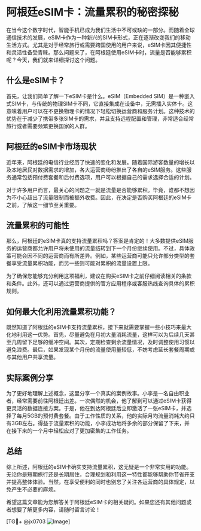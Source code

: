 # 阿根廷eSIM卡：流量累积的秘密探秘

在当今这个数字时代，智能手机已成为我们生活中不可或缺的一部分。而随着全球通信技术的发展，eSIM卡作为一种新兴的SIM卡形式，正在逐渐改变我们的移动生活方式。尤其是对于经常旅行或需要跨国使用的用户来说，eSIM卡因其便捷性和灵活性备受青睐。那么问题来了，在阿根廷使用eSIM卡时，流量是否能够累积呢？今天，我们就来详细探讨这个问题。

## 什么是eSIM卡？

首先，让我们简单了解一下eSIM卡是什么。eSIM（Embedded SIM）是一种嵌入式SIM卡，与传统的物理SIM卡不同，它直接集成在设备中，无需插入实体卡。这意味着用户可以在不更换物理卡的情况下轻松切换运营商和服务计划。这种技术的优势在于减少了携带多张SIM卡的需求，并且支持远程配置和管理，非常适合经常旅行或者需要频繁更换国家的人群。

## 阿根廷的eSIM卡市场现状

近年来，阿根廷的电信行业经历了快速的变化和发展。随着国际游客数量的增长以及本地居民对数据需求的增加，各大运营商纷纷推出了各自的eSIM服务。这些服务通常包括预付费套餐和后付费选项，用户可以根据自己的需求选择合适的计划。

对于许多用户而言，最关心的问题之一就是流量是否能够累积。毕竟，谁都不想因为不小心超出了流量限制而被额外收费。因此，在决定是否购买阿根廷的eSIM卡之前，了解这一细节至关重要。

## 流量累积的可能性

那么，阿根廷的eSIM卡真的支持流量累积吗？答案是肯定的！大多数提供eSIM服务的运营商都允许用户将未使用的流量结转到下一个月份继续使用。不过，具体政策可能会因不同的运营商而有所差异。例如，某些运营商可能只允许部分类型的套餐享受流量累积功能，而另一些则可能对累积的流量设置上限。

为了确保您能够充分利用这项福利，建议在购买eSIM卡之前仔细阅读相关的条款和条件。此外，还可以通过运营商提供的官方应用程序或客服热线查询具体的累积规则。

## 如何最大化利用流量累积功能？

既然知道了阿根廷的eSIM卡支持流量累积，接下来就需要掌握一些小技巧来最大化地利用这一优势。首先，尽量避免在月初大量消耗流量，这样可以为后续几天甚至几周留下足够的缓冲空间。其次，定期检查剩余流量情况，及时调整使用习惯以避免浪费。最后，如果发现某个月份的流量使用量较低，不妨考虑延长套餐周期或与其他用户共享流量。

## 实际案例分享

为了更好地理解上述概念，这里分享一个真实的案例故事。小李是一名自由职业者，经常需要前往阿根廷出差。一次偶然的机会，他了解到可以通过eSIM卡获得更灵活的数据连接方案。于是，他在到达阿根廷后立即激活了一张eSIM卡，并选择了每月5GB的预付费套餐。由于工作性质的关系，他的实际月均流量消耗大约只有3GB左右。得益于流量累积的功能，小李成功地将多余的部分保留了下来，并在接下来的一个月中轻松应对了更加密集的工作任务。

## 总结

综上所述，阿根廷的eSIM卡确实支持流量累积，这无疑是一个非常实用的功能。无论你是短期旅行还是长期居住，合理规划和利用这一特性都能够帮助你节省开支并提高整体体验。当然，在享受便利的同时也别忘了关注各运营商的具体规定，以免产生不必要的麻烦。

希望这篇文章能为您解答关于阿根廷eSIM卡的相关疑问。如果您还有其他问题或者想要了解更多内容，请随时留言讨论！

[TG💪+ @jx0703 ![Image](https://github.com/user-attachments/assets/dbca1d08-cadb-493c-b0ec-ad6f7a83f270)]